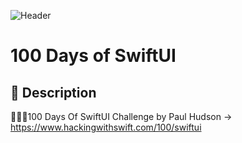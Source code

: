 ![Header](https://img.shields.io/badge/completion-39%2F100-orange)
# 100 Days of SwiftUI
## 📖 Description
👨🏻‍💻100 Days Of SwiftUI Challenge by Paul Hudson -> https://www.hackingwithswift.com/100/swiftui